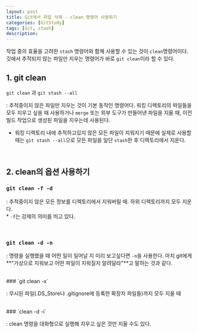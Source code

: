 ```yaml
---
layout: post
title: Git에서 파일 삭제 - clean 명령어 사용하기
categories: [GitStudy]
tags: [Git, stash]
description:
---
```


작업 중의 효율을 고려한 `stash` 명령어와 함께 사용할 수 있는 것이 `clean`명령어이다. 깃에서 추적되지 않는 파일만 지우는 명령어가 바로 `git clean`이라 할 수 있다.


## 1. git clean

`git clean` 과 `git stash --all`

: 추적중이지 않은 파일만 지우는 것이 기본 동작인 명령어다. 워킹 디렉토리의 파일들을 모두 지우고 싶을 때 사용하거나 `merge` 또는 외부 도구가 만들어낸 파일을 지울 때, 이전 빌드 작업으로 생성된 파일을 지우는데 사용된다.

- 워킹 디렉토리 내에 추적하고있지 않은 모든 파일이 지워지기 때문에 실제로 사용할 때는 `git stash --all`으로 모든 파일을 일단 `stash`한 후 디렉토리에서 지운다.

<br>

## 2. clean의 옵션 사용하기

### `git clean -f -d`

: 추적중이지 않은 모든 정보를 디렉토리에서 지워버릴 때. 하위 디렉토리까지 모두 지운다.
<br>* `-f`는 강제의 의미를 띄고 있다.

<br>

### `git clean -d -n`

: 명령을 실행했을 때 어떤 일이 일어날 지 미리 보고싶다면 `-n`을 사용한다. 마치 git에게 **"가상으로 지워보고 어떤 파일이 지워질지 알려달라"**고 말하는 것과 같다.

<br>
### `git clean -x`

: 무시된 파일(.DS_Store나 .gitignore에 등록한 확장자 파일들)까지 모두 지울 때

<br>
### `clean -d -i`

: clean 명령을 대화형으로 실행해 지우고 싶은 것만 지울 수도 있다.
